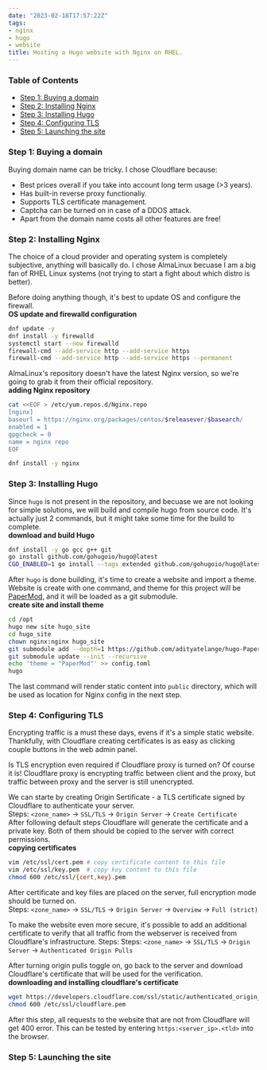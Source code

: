 ```yaml
---
date: "2023-02-18T17:57:22Z"
tags:
- nginx
- hugo
- website
title: Hosting a Hugo website with Nginx on RHEL.
---
```


### Table of Contents
- [Step 1: Buying a domain](#step-1-buying-a-domain)
- [Step 2: Installing Nginx](#step-2-installing-nginx)
- [Step 3: Installing Hugo](#step-3-installing-hugo)
- [Step 4: Configuring TLS](#step-4-configuring-tls)
- [Step 5: Launching the site](#step-5-launching-the-site)


### Step 1: Buying a domain
Buying domain name can be tricky. I chose Cloudflare because:
* Best prices overall if you take into account long term usage (>3 years).
* Has built-in reverse proxy functionaliy.
* Supports TLS certificate management.
* Captcha can be turned on in case of a DDOS attack.
* Apart from the domain name costs all other features are free!


### Step 2: Installing Nginx
The choice of a cloud provider and operating system is completely subjective, 
anything will basically do. I chose AlmaLinux becuase I am a big fan of RHEL 
Linux systems (not trying to start a fight about which distro is better).  

Before doing anything though, it's best to update OS and configure the firewall.    
**OS update and firewalld configuration**
```bash
dnf update -y
dnf install -y firewalld
systemctl start --now firewalld
firewall-cmd --add-service http --add-service https
firewall-cmd --add-service http --add-service https --permanent
```  

AlmaLinux's repository doesn't have the latest Nginx version, so we're 
going to grab it from their official repository.  
**adding Nginx repository**
```bash
cat <<EOF > /etc/yum.repos.d/Nginx.repo
[nginx]
baseurl = https://nginx.org/packages/centos/$releasever/$basearch/
enabled = 1
gpgcheck = 0
name = nginx repo
EOF

dnf install -y nginx
```

### Step 3: Installing Hugo
Since `hugo` is not present in the repository, and becuase we are not 
looking for simple solutions, we will build and compile hugo from source code. 
It's actually just 2 commands, but it might take some time for the build to complete.  
**download and build Hugo**
```bash
dnf install -y go gcc g++ git
go install github.com/gohugoio/hugo@latest
CGO_ENABLED=1 go install --tags extended github.com/gohugoio/hugo@latest
```  

After `hugo` is done building, it's time to create a website and import a theme. 
Website is create with one command, and theme for this project will be 
[PaperMod](https://github.com/adityatelange/hugo-PaperMod), 
and it will be loaded as a git submodule.  
**create site and install theme**
```bash
cd /opt
hugo new site hugo_site
cd hugo_site
chown nginx:nginx hugo_site
git submodule add --depth=1 https://github.com/adityatelange/hugo-PaperMod.git themes/PaperMod
git submodule update --init --recursive
echo 'theme = "PaperMod"' >> config.toml
hugo
```

The last command will render static content into `public` directory, which will be used 
as location for Nginx config in the next step.


### Step 4: Configuring TLS
Encrypting traffic is a must these days, evens if it's a simple static website. 
Thankfully, with Cloudflare creating certificates is as easy as clicking couple 
buttons in the web admin panel.  

Is TLS encryption even required if Cloudflare proxy is turned on? Of course it is! 
Cloudflare proxy is encrypting traffic between client and the proxy, but traffic 
between proxy and the server is still unencrypted.  

We can starte by creating Origin Sertificate - a TLS certificate signed by Cloudflare 
to authenticate your server.  
Steps: `<zone_name>` -> `SSL/TLS` -> `Origin Server` -> `Create Certificate`  
After following default steps Cloudflare will generate the certificate and a private key. 
Both of them should be copied to the server with correct permissions.  
**copying certificates**
```bash
vim /etc/ssl/cert.pem # copy certificate content to this file
vim /etc/ssl/key.pem  # copy key content to this file 
chmod 600 /etc/ssl/{cert,key}.pem
```

After certificate and key files are placed on the server, full encryption mode should 
be turned on.  
Steps: `<zone_name>` -> `SSL/TLS` -> `Origin Server` -> `Overview` -> `Full (strict)`  

To make the website even more secure, it's possible to add an additional certificate to
verify that all traffic from the webserver is received from Cloudflare's infrastructure. 
Steps: Steps: `<zone_name>` -> `SSL/TLS` -> `Origin Server` -> `Authenticated Origin Pulls`  

After turning origin pulls toggle on, go back to the server and download Cloudflare's 
certificate that will be used for the verification.  
**downloading and installing cloudflare's certificate**
```bash
wget https://developers.cloudflare.com/ssl/static/authenticated_origin_pull_ca.pem -O /etc/ssl/cloudflare.pem
chmod 600 /etc/ssl/cloudflare.pem
```

After this step, all requests to the website that are not from Cloudflare will get 400 error. 
This can be tested by entering `https:<server_ip>.<tld>` into the browser.


### Step 5: Launching the site